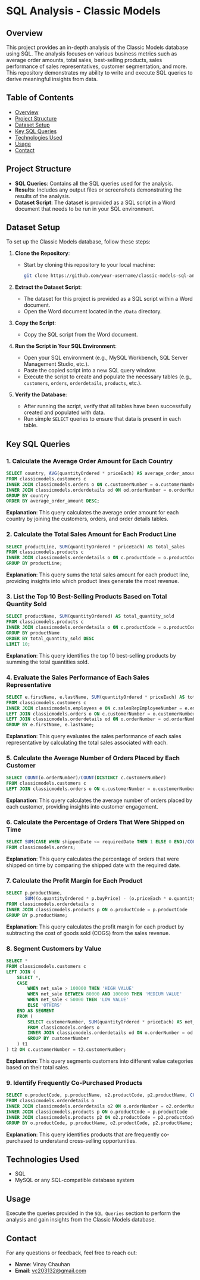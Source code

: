 # SQL Analysis - Classic Models

## Overview

This project provides an in-depth analysis of the Classic Models database using SQL. The analysis focuses on various business metrics such as average order amounts, total sales, best-selling products, sales performance of sales representatives, customer segmentation, and more. This repository demonstrates my ability to write and execute SQL queries to derive meaningful insights from data.

## Table of Contents

- [Overview](#overview)
- [Project Structure](#project-structure)
- [Dataset Setup](#dataset-setup)
- [Key SQL Queries](#key-sql-queries)
- [Technologies Used](#technologies-used)
- [Usage](#usage)
- [Contact](#contact)

## Project Structure

- **SQL Queries**: Contains all the SQL queries used for the analysis.
- **Results**: Includes any output files or screenshots demonstrating the results of the analysis.
- **Dataset Script**: The dataset is provided as a SQL script in a Word document that needs to be run in your SQL environment.

## Dataset Setup

To set up the Classic Models database, follow these steps:

1. **Clone the Repository**:
   - Start by cloning this repository to your local machine:
     ```bash
     git clone https://github.com/your-username/classic-models-sql-analysis.git
     ```

2. **Extract the Dataset Script**:
   - The dataset for this project is provided as a SQL script within a Word document.
   - Open the Word document located in the `/Data` directory.

3. **Copy the Script**:
   - Copy the SQL script from the Word document.

4. **Run the Script in Your SQL Environment**:
   - Open your SQL environment (e.g., MySQL Workbench, SQL Server Management Studio, etc.).
   - Paste the copied script into a new SQL query window.
   - Execute the script to create and populate the necessary tables (e.g., `customers`, `orders`, `orderdetails`, `products`, etc.).

5. **Verify the Database**:
   - After running the script, verify that all tables have been successfully created and populated with data.
   - Run simple `SELECT` queries to ensure that data is present in each table.

## Key SQL Queries

### 1. Calculate the Average Order Amount for Each Country
```sql
SELECT country, AVG(quantityOrdered * priceEach) AS average_order_amount 
FROM classicmodels.customers c
INNER JOIN classicmodels.orders o ON c.customerNumber = o.customerNumber
INNER JOIN classicmodels.orderdetails od ON od.orderNumber = o.orderNumber
GROUP BY country
ORDER BY average_order_amount DESC;
```
**Explanation**: This query calculates the average order amount for each country by joining the customers, orders, and order details tables.

### 2. Calculate the Total Sales Amount for Each Product Line
```sql
SELECT productLine, SUM(quantityOrdered * priceEach) AS total_sales 
FROM classicmodels.products c
INNER JOIN classicmodels.orderdetails o ON c.productCode = o.productCode
GROUP BY productLine;
```
**Explanation**: This query sums the total sales amount for each product line, providing insights into which product lines generate the most revenue.

### 3. List the Top 10 Best-Selling Products Based on Total Quantity Sold
```sql
SELECT productName, SUM(quantityOrdered) AS total_quantity_sold 
FROM classicmodels.products c
INNER JOIN classicmodels.orderdetails o ON c.productCode = o.productCode
GROUP BY productName
ORDER BY total_quantity_sold DESC
LIMIT 10;
```
**Explanation**: This query identifies the top 10 best-selling products by summing the total quantities sold.

### 4. Evaluate the Sales Performance of Each Sales Representative
```sql
SELECT e.firstName, e.lastName, SUM(quantityOrdered * priceEach) AS total_sales
FROM classicmodels.customers c
INNER JOIN classicmodels.employees e ON c.salesRepEmployeeNumber = e.employeeNumber
LEFT JOIN classicmodels.orders o ON c.customerNumber = o.customerNumber
LEFT JOIN classicmodels.orderdetails od ON o.orderNumber = od.orderNumber
GROUP BY e.firstName, e.lastName;
```
**Explanation**: This query evaluates the sales performance of each sales representative by calculating the total sales associated with each.

### 5. Calculate the Average Number of Orders Placed by Each Customer
```sql
SELECT COUNT(o.orderNumber)/COUNT(DISTINCT c.customerNumber) 
FROM classicmodels.customers c
LEFT JOIN classicmodels.orders o ON c.customerNumber = o.customerNumber;
```
**Explanation**: This query calculates the average number of orders placed by each customer, providing insights into customer engagement.

### 6. Calculate the Percentage of Orders That Were Shipped on Time
```sql
SELECT SUM(CASE WHEN shippedDate <= requiredDate THEN 1 ELSE 0 END)/COUNT(orderNumber) * 100 AS on_time  
FROM classicmodels.orders;
```
**Explanation**: This query calculates the percentage of orders that were shipped on time by comparing the shipped date with the required date.

### 7. Calculate the Profit Margin for Each Product
```sql
SELECT p.productName, 
       SUM((o.quantityOrdered * p.buyPrice) - (o.priceEach * o.quantityOrdered)) AS profit_margin
FROM classicmodels.orderdetails o
INNER JOIN classicmodels.products p ON o.productCode = p.productCode
GROUP BY p.productName;
```
**Explanation**: This query calculates the profit margin for each product by subtracting the cost of goods sold (COGS) from the sales revenue.

### 8. Segment Customers by Value
```sql
SELECT * 
FROM classicmodels.customers c
LEFT JOIN (
    SELECT *,
    CASE 
        WHEN net_sale > 100000 THEN 'HIGH VALUE'
        WHEN net_sale BETWEEN 80000 AND 100000 THEN 'MEDIUM VALUE'
        WHEN net_sale < 50000 THEN 'LOW VALUE'
        ELSE 'OTHERS' 
    END AS SEGMENT
    FROM (
        SELECT customerNumber, SUM(quantityOrdered * priceEach) AS net_sale 
        FROM classicmodels.orders o
        INNER JOIN classicmodels.orderdetails od ON o.orderNumber = od.orderNumber
        GROUP BY customerNumber
    ) t1
) t2 ON c.customerNumber = t2.customerNumber;
```
**Explanation**: This query segments customers into different value categories based on their total sales.

### 9. Identify Frequently Co-Purchased Products
```sql
SELECT o.productCode, p.productName, o2.productCode, p2.productName, COUNT(*) 
FROM classicmodels.orderdetails o
INNER JOIN classicmodels.orderdetails o2 ON o.orderNumber = o2.orderNumber AND o.productCode <> o2.productCode
INNER JOIN classicmodels.products p ON o.productCode = p.productCode
INNER JOIN classicmodels.products p2 ON o2.productCode = p2.productCode
GROUP BY o.productCode, p.productName, o2.productCode, p2.productName;
```
**Explanation**: This query identifies products that are frequently co-purchased to understand cross-selling opportunities.

## Technologies Used

- SQL
- MySQL or any SQL-compatible database system

## Usage

Execute the queries provided in the `SQL Queries` section to perform the analysis and gain insights from the Classic Models database.

## Contact

For any questions or feedback, feel free to reach out:

- **Name**: Vinay Chauhan
- **Email**: vc203132@gmail.com
